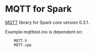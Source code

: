 MQTT for Spark
============

<a href="http://mqtt.org/" target=_blank>MQTT</a> library for Spark core version 0.3.1.

Example mqtttest.ino is dependent on:

        MQTT.h
        MQTT.cpp
